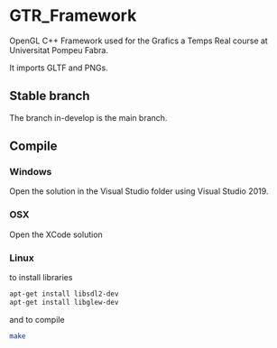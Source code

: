 # GTR_Framework
OpenGL C++ Framework used for the Grafics a Temps Real course at Universitat Pompeu Fabra.

It imports GLTF and PNGs.

## Stable branch
The branch in-develop is the main branch.

## Compile

### Windows
Open the solution in the Visual Studio folder using Visual Studio 2019.

### OSX
Open the XCode solution

### Linux

to install libraries
```sh
apt-get install libsdl2-dev
apt-get install libglew-dev
```

and to compile
```sh
make
```
